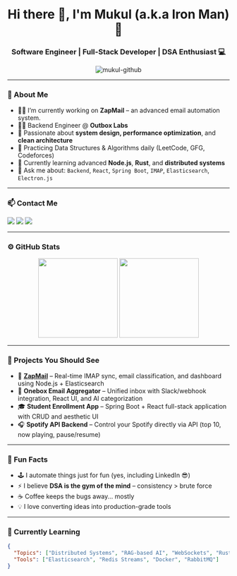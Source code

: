 <!-- Profile Header -->
<h1 align="center">Hi there 👋, I'm Mukul (a.k.a Iron Man) 🦾</h1>
<h3 align="center">Software Engineer | Full-Stack Developer | DSA Enthusiast 💻</h3>

<p align="center">
  <img src="https://komarev.com/ghpvc/?username=mukul-github&label=Profile%20views&color=0e75b6&style=flat" alt="mukul-github" />
</p>

---

### 💼 About Me

- 👨‍💻 I’m currently working on **ZapMail** – an advanced email automation system.
- 👨‍💼 Backend Engineer @ **Outbox Labs**
- 🔭 Passionate about **system design, performance optimization**, and **clean architecture**
- 🎯 Practicing Data Structures & Algorithms daily (LeetCode, GFG, Codeforces)
- 🌱 Currently learning advanced **Node.js**, **Rust**, and **distributed systems**
- 💬 Ask me about: `Backend`, `React`, `Spring Boot`, `IMAP`, `Elasticsearch`, `Electron.js`

---

### 📫 Contact Me

<p>
  <a href="mailto:youremail@example.com"><img src="https://img.shields.io/badge/Email-D14836?style=flat&logo=gmail&logoColor=white"/></a>
  <a href="https://www.linkedin.com/in/yourlinkedin"><img src="https://img.shields.io/badge/LinkedIn-0077B5?style=flat&logo=linkedin&logoColor=white"/></a>
  <a href="https://yourportfolio.com"><img src="https://img.shields.io/badge/Portfolio-000000?style=flat&logo=githubpages&logoColor=white"/></a>
</p>

---

### ⚙️ GitHub Stats

<p align="center">
  <img src="https://github-readme-stats.vercel.app/api?username=mukul-github&show_icons=true&theme=radical" height="180" />
  <img src="https://github-readme-stats.vercel.app/api/top-langs/?username=mukul-github&layout=compact&theme=radical" height="180" />
</p>

---

### 📌 Projects You Should See

- 🚀 **[ZapMail](https://github.com/yourusername/zapmail)** – Real-time IMAP sync, email classification, and dashboard using Node.js + Elasticsearch
- 📩 **Onebox Email Aggregator** – Unified inbox with Slack/webhook integration, React UI, and AI categorization
- 🎓 **Student Enrollment App** – Spring Boot + React full-stack application with CRUD and aesthetic UI
- 🎧 **Spotify API Backend** – Control your Spotify directly via API (top 10, now playing, pause/resume)

---

### 🤯 Fun Facts

- 🕹️ I automate things just for fun (yes, including LinkedIn 😎)
- ⚡ I believe **DSA is the gym of the mind** – consistency > brute force
- ☕ Coffee keeps the bugs away... mostly
- 💡 I love converting ideas into production-grade tools

---

### 🧠 Currently Learning

```json
{
  "Topics": ["Distributed Systems", "RAG-based AI", "WebSockets", "Rust"],
  "Tools": ["Elasticsearch", "Redis Streams", "Docker", "RabbitMQ"]
}
